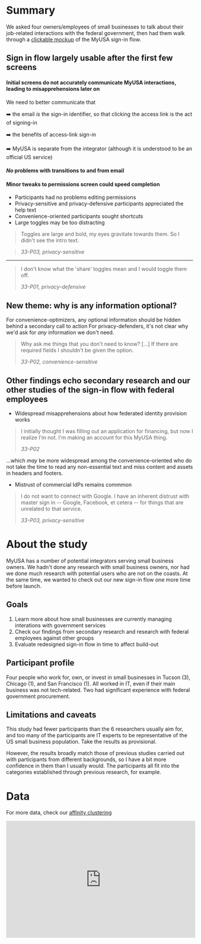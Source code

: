 # Summary
We asked four owners/employees of small businesses to talk about their job-related interactions with the federal government, then had them walk through a [clickable mockup](http://invis.io/SP3JX23ET) of the MyUSA sign-in flow. 

## Sign in flow largely usable after the first few screens
#### Initial screens do not accurately communicate MyUSA interactions, leading to misapprehensions later on
We need to better communicate that 

:arrow_right: the email *is* the sign-in identifier, so that clicking the access link is the act of signing-in

:arrow_right: the benefits of access-link sign-in 

:arrow_right: MyUSA is separate from the integrator (although it is understood to be an official US service)

#### _No_ problems with transitions to and from email
#### Minor tweaks to permissions screen could speed completion
* Participants had no problems editing permissions
* Privacy-sensitive and privacy-defensive participants appreciated the help text
* Convenience-oriented participants sought shortcuts
* Large toggles may be too distracting

> Toggles are large and bold, my eyes gravitate towards them. So I didn't see the intro text.

> _33-P03, privacy-sensitive_

***

> I don't know what the 'share' toggles mean and I would toggle them off.
>
> _33-P01, privacy-defensive_

## New theme: why is any information optional?
For convenience-optimizers, any optional information should be hidden behind a secondary call to action
For privacy-defenders, it's not clear why we'd ask for _any_ information we don't need. 

> Why ask me things that you don't need to know? [...] If there are required fields I shouldn't be given the option.
>
> _33-P02, convenience-sensitive_

## Other findings echo secondary research and our other studies of the sign-in flow with federal employees 
* Widespread misapprehensions about how federated identity provision works

> I initially thought I was filling out an application for financing, but now I realize I'm not. I'm making an account for this MyUSA thing. 
>
> _33-P02_

...which _may_ be more widespread among the convenience-oriented who do not take the time to read any non-essential text and miss content and assets in headers and footers.

* Mistrust of commercial IdPs remains commmon 

> I do not want to connect with Google. I have an inherent distrust with master sign in -- Google, Facebook, et cetera -- for things that are unrelated to that service. 
>
> _33-P03, privacy-sensitive_

# About the study
MyUSA has a number of potential integrators serving small business owners. We hadn't done any research with small business owners, nor had we done much research with potential users who are not on the coasts. At the same time, we wanted to check out our new sign-in flow one more time before launch. 

## Goals
1. Learn more about how small businesses are currently managing interations with government services
2. Check our findings from secondary research and research with federal employees against other groups
3. Evaluate redesigned sign-in flow in time to affect build-out

## Participant profile
Four people who work for, own, or invest in small businesses in Tucson (3), Chicago (1), and San Francisco (1). All worked in IT, even if their main business was not tech-related. Two had significant experience with federal government procurement. 

## Limitations and caveats
This study had fewer participants than the 6 researchers usually aim for, and too many of the participants are IT experts to be representative of the US small business population. Take the results as provisional. 

However, the results broadly match those of previous studies carried out with participants from different backgrounds, so I have a bit more confidence in them than I usually would. The participants all fit into the categories established through previous research, for example. 


# Data 
For more data, check our [affinity clustering](http://mur.al/vXnZa4qx)

<iframe frameborder="0" src="https://app.mural.ly/mural/gsa6/1435776388003/embed?b=0&amp;l=0&amp;r=0&amp;t=0" width="510px" height="315px"></iframe>
